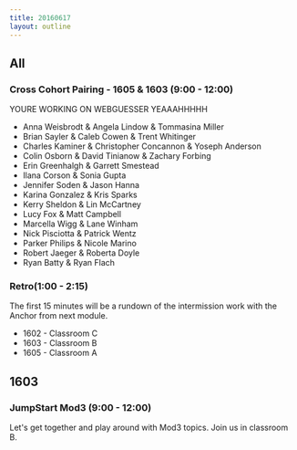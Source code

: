 ```yaml
---
title: 20160617
layout: outline
---
```


## All
### Cross Cohort Pairing - 1605 & 1603 (9:00 - 12:00)

YOURE WORKING ON WEBGUESSER YEAAAHHHHH

* Anna Weisbrodt & Angela Lindow & Tommasina Miller
* Brian Sayler & Caleb Cowen & Trent Whitinger
* Charles Kaminer & Christopher Concannon & Yoseph Anderson
* Colin Osborn & David Tinianow & Zachary Forbing
* Erin Greenhalgh & Garrett Smestead
* Ilana Corson & Sonia Gupta
* Jennifer Soden & Jason Hanna
* Karina Gonzalez & Kris Sparks
* Kerry Sheldon & Lin McCartney
* Lucy Fox & Matt Campbell
* Marcella Wigg & Lane Winham
* Nick Pisciotta & Patrick Wentz
* Parker Philips & Nicole Marino
* Robert Jaeger & Roberta Doyle
* Ryan Batty & Ryan Flach

### Retro(1:00 - 2:15)

The first 15 minutes will be a rundown of the intermission work with the Anchor from next module.

* 1602 - Classroom C
* 1603 - Classroom B
* 1605 - Classroom A

## 1603

### JumpStart Mod3 (9:00 - 12:00)

Let's get together and play around with Mod3 topics. Join us in classroom B.
